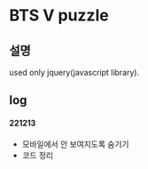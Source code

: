 # BTS V puzzle

## 설명

used only jquery(javascript library).

## log

#### 221213

- 모바일에서 안 보여지도록 숨기기
- 코드 정리
